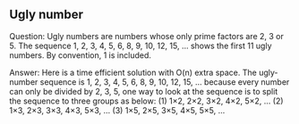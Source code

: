 ## Ugly number
Question: Ugly numbers are numbers whose only prime factors are 2, 3 or 5. The sequence 1, 2, 3, 4, 5, 6, 8, 9, 10, 12, 15, … shows the first 11 ugly numbers. By convention, 1 is included.

Answer: 
Here is a time efficient solution with O(n) extra space. The ugly-number sequence is 1, 2, 3, 4, 5, 6, 8, 9, 10, 12, 15, …
     because every number can only be divided by 2, 3, 5, one way to look at the sequence is to split the sequence to three groups as below:
     (1) 1×2, 2×2, 3×2, 4×2, 5×2, …
     (2) 1×3, 2×3, 3×3, 4×3, 5×3, …
     (3) 1×5, 2×5, 3×5, 4×5, 5×5, …
